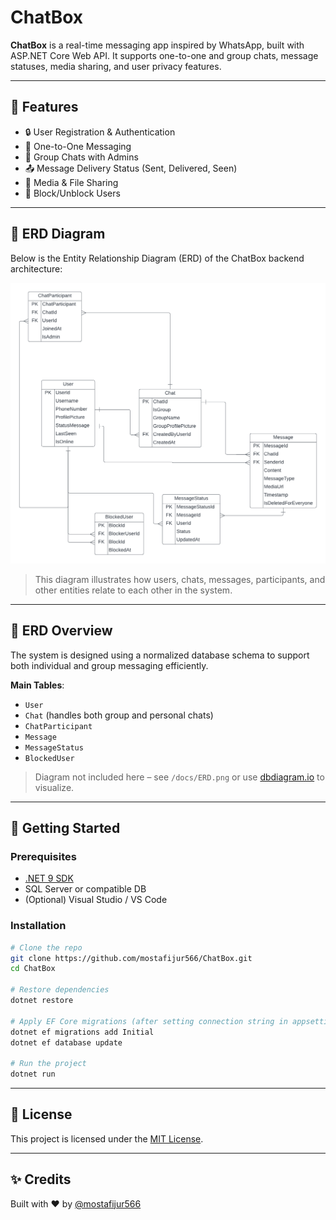 # ChatBox

**ChatBox** is a real-time messaging app inspired by WhatsApp, built with ASP.NET Core Web API. It supports one-to-one and group chats, message statuses, media sharing, and user privacy features.

---

## 📌 Features

- 🔒 User Registration & Authentication
- 💬 One-to-One Messaging
- 👥 Group Chats with Admins
- 📤 Message Delivery Status (Sent, Delivered, Seen)
- 📎 Media & File Sharing
- 🚫 Block/Unblock Users

---

## 🧱 ERD Diagram

Below is the Entity Relationship Diagram (ERD) of the ChatBox backend architecture:

![ERD Diagram](chat_erd.png)

> This diagram illustrates how users, chats, messages, participants, and other entities relate to each other in the system.

---

## 🧱 ERD Overview

The system is designed using a normalized database schema to support both individual and group messaging efficiently.

**Main Tables**:
- `User`
- `Chat` (handles both group and personal chats)
- `ChatParticipant`
- `Message`
- `MessageStatus`
- `BlockedUser`

> Diagram not included here – see `/docs/ERD.png` or use [dbdiagram.io](https://dbdiagram.io) to visualize.

---

## 🚀 Getting Started

### Prerequisites

- [.NET 9 SDK](https://dotnet.microsoft.com/download)
- SQL Server or compatible DB
- (Optional) Visual Studio / VS Code

### Installation

```bash
# Clone the repo
git clone https://github.com/mostafijur566/ChatBox.git
cd ChatBox

# Restore dependencies
dotnet restore

# Apply EF Core migrations (after setting connection string in appsettings.json)
dotnet ef migrations add Initial
dotnet ef database update

# Run the project
dotnet run
```

---

## 📝 License

This project is licensed under the [MIT License](LICENSE).

---

## ✨ Credits

Built with ❤️ by [@mostafijur566](https://github.com/mostafijur566)
